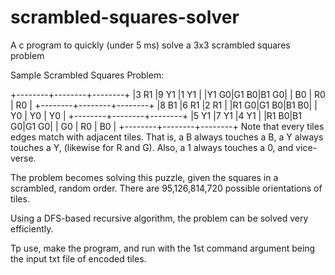 # scrambled-squares-solver
A c program to quickly (under 5 ms) solve a 3x3 scrambled squares problem

Sample Scrambled Squares Problem:

+--------+--------+--------+
|3  R1   |9  Y1   |1  Y1   |
|Y1    G0|G1    B0|B1    G0|
|   B0   |   R0   |   R0   |
+--------+--------+--------+
|8  B1   |6  R1   |2  R1   |
|R1    G0|G1    B0|B1    B0|
|   Y0   |   Y0   |   Y0   |
+--------+--------+--------+
|5  Y1   |7  Y1   |4  Y1   |
|R1    B0|B1    G0|G1    G0|
|   G0   |   R0   |   B0   |
+--------+--------+--------+
Note that every tiles edges match with adjacent tiles. That is, a B always touches a B, a Y always touches a Y, (likewise for R and G).
Also, a 1 always touches a 0, and vice-verse.

The problem becomes solving this puzzle, given the squares in a scrambled, random order. 
There are 95,126,814,720 possible orientations of tiles. 

Using a DFS-based recursive algorithm, the problem can be solved very efficiently.

Tp use, make the program, and run with the 1st command argument being the input txt file of encoded tiles.
